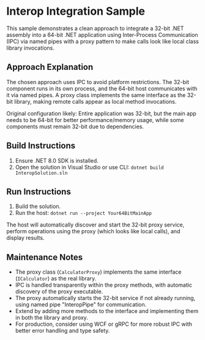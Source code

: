 # Interop Integration Sample

This sample demonstrates a clean approach to integrate a 32-bit .NET assembly into a 64-bit .NET application using Inter-Process Communication (IPC) via named pipes with a proxy pattern to make calls look like local class library invocations.

## Approach Explanation

The chosen approach uses IPC to avoid platform restrictions. The 32-bit component runs in its own process, and the 64-bit host communicates with it via named pipes. A proxy class implements the same interface as the 32-bit library, making remote calls appear as local method invocations.

Original configuration likely: Entire application was 32-bit, but the main app needs to be 64-bit for better performance/memory usage, while some components must remain 32-bit due to dependencies.

## Build Instructions

1. Ensure .NET 8.0 SDK is installed.
2. Open the solution in Visual Studio or use CLI: `dotnet build InteropSolution.sln`

## Run Instructions

1. Build the solution.
2. Run the host: `dotnet run --project Your64BitMainApp`

The host will automatically discover and start the 32-bit proxy service, perform operations using the proxy (which looks like local calls), and display results.

## Maintenance Notes

- The proxy class (`CalculatorProxy`) implements the same interface (`ICalculator`) as the real library.
- IPC is handled transparently within the proxy methods, with automatic discovery of the proxy executable.
- The proxy automatically starts the 32-bit service if not already running, using named pipe "InteropPipe" for communication.
- Extend by adding more methods to the interface and implementing them in both the library and proxy.
- For production, consider using WCF or gRPC for more robust IPC with better error handling and type safety.